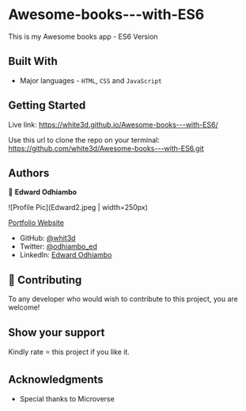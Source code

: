 # Awesome-books---with-ES6
This is my Awesome books app - ES6 Version

## Built With

- Major languages - `HTML`, `CSS` and `JavaScript`



## Getting Started

Live link: https://white3d.github.io/Awesome-books---with-ES6/

Use this url to clone the repo on your terminal: https://github.com/white3d/Awesome-books---with-ES6.git


## Authors

👤 **Edward Odhiambo**

![Profile Pic](Edward2.jpeg | width=250px)

[Portfolio Website](https://odhiambo-edward.netlify.app/)

- GitHub: [@whit3d](https://github.com/white3d)
- Twitter: [@odhiambo_ed](https://twitter.com/odhiambo_ed)
- LinkedIn: [Edward Odhiambo](https://www.linkedin.com/in/edward-odhiambo-6a462a21b/)


## 🤝 Contributing

To any developer who would wish to contribute to this project, you are welcome!


## Show your support

Kindly rate ⭐️ this project if you like it.
## Acknowledgments

- Special thanks to Microverse

